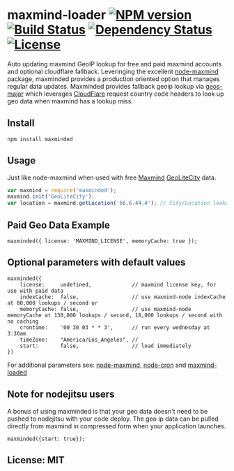 # maxmind-loader [![NPM version](https://badge.fury.io/js/maxminded.png?branch=master)](http://badge.fury.io/js/maxminded) [![Build Status](https://travis-ci.org/angleman/maxminded.png?branch=master)](https://travis-ci.org/angleman/maxminded) [![Dependency Status](https://gemnasium.com/angleman/maxminded.png?branch=master)](https://gemnasium.com/angleman/maxminded) [![License](http://badgr.co/use/MIT.png?bg=%234ed50e)](http://opensource.org/licenses/MIT)

Auto updating maxmind GeoIP lookup for free and paid maxmind accounts and optional cloudflare fallback. Leveringing the excellent [node-maxmind](https://github.com/runk/node-maxmind) package, maxminded provides a production oriented option that manages regular data updates. Maxminded provides fallback geoip lookup via [geos-major](https://github.com/angleman/geos-major) which leverages [CloudFlare](https://cloudflare.com) request country code headers to look up geo data when maxmind has a lookup miss.

## Install

```
npm install maxminded
```

## Usage

Just like node-maxmind when used with free [Maxmind](http://maxmind.com) [GeoLiteCity](http://dev.maxmind.com/geoip/legacy/geolite/) data.

```javascript
var maxmind = require('maxminded');
maxmind.init('GeoLiteCity');
var location = maxmind.getLocation('66.6.44.4'); // City/Location lookup
```

## Paid Geo Data Example

```
maxminded({ license: 'MAXMIND_LICENSE', memoryCache: true });
```

## Optional parameters with default values
```
maxminded({
	license:     undefined,             // maxmind license key, for use with paid data
	indexCache:  false,                 // use maxmind-node indexCache  at 80,000 lookups / second or
	memoryCache: false,                 // use maxmind-node memoryCache at 130,000 lookups / second, 18,000 lookups / second with no caching
	crontime:    '00 30 03 * * 3',      // run every wednesday at 3:30am
	timeZone:    "America/Los_Angeles", // 
	start:       false,                 // load immediately
})
```

For additional parameters see: [node-maxmind](https://github.com/runk/node-maxmind), [node-cron](https://github.com/package/cron) and [maxmind-loaded](https://github.com/angleman/maxmind-loaded)

## Note for nodejitsu users

A bonus of using maxminded is that your geo data doesn't need to be pushed to nodejitsu with your code deploy. The geo ip data can be pulled directly from maxmind in compressed form when your application launches.

```
maxminded({start: true});
```

## License: MIT